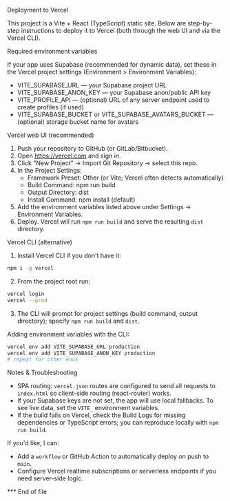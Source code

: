 Deployment to Vercel

This project is a Vite + React (TypeScript) static site. Below are step-by-step instructions to deploy it to Vercel (both through the web UI and via the Vercel CLI).

Required environment variables

If your app uses Supabase (recommended for dynamic data), set these in the Vercel project settings (Environment > Environment Variables):

- VITE_SUPABASE_URL — your Supabase project URL
- VITE_SUPABASE_ANON_KEY — your Supabase anon/public API key
- VITE_PROFILE_API — (optional) URL of any server endpoint used to create profiles (if used)
- VITE_SUPABASE_BUCKET or VITE_SUPABASE_AVATARS_BUCKET — (optional) storage bucket name for avatars

Vercel web UI (recommended)

1. Push your repository to GitHub (or GitLab/Bitbucket).
2. Open https://vercel.com and sign in.
3. Click "New Project" → Import Git Repository → select this repo.
4. In the Project Settings:
   - Framework Preset: Other (or Vite; Vercel often detects automatically)
   - Build Command: npm run build
   - Output Directory: dist
   - Install Command: npm install (default)
5. Add the environment variables listed above under Settings → Environment Variables.
6. Deploy. Vercel will run `npm run build` and serve the resulting `dist` directory.

Vercel CLI (alternative)

1. Install Vercel CLI if you don't have it:

```bash
npm i -g vercel
```

2. From the project root run:

```bash
vercel login
vercel --prod
```

3. The CLI will prompt for project settings (build command, output directory); specify `npm run build` and `dist`.

Adding environment variables with the CLI:

```bash
vercel env add VITE_SUPABASE_URL production
vercel env add VITE_SUPABASE_ANON_KEY production
# repeat for other envs
```

Notes & Troubleshooting

- SPA routing: `vercel.json` routes are configured to send all requests to `index.html` so client-side routing (react-router) works.
- If your Supabase keys are not set, the app will use local fallbacks. To see live data, set the `VITE_` environment variables.
- If the build fails on Vercel, check the Build Logs for missing dependencies or TypeScript errors; you can reproduce locally with `npm run build`.

If you'd like, I can:

- Add a `workflow` or GitHub Action to automatically deploy on push to `main`.
- Configure Vercel realtime subscriptions or serverless endpoints if you need server-side logic.

\*\*\* End of file
